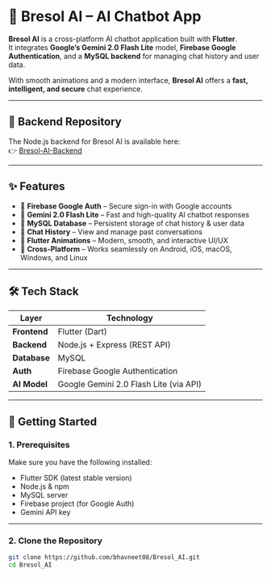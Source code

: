 # 🤖 Bresol AI – AI Chatbot App

**Bresol AI** is a cross-platform AI chatbot application built with **Flutter**.  
It integrates **Google’s Gemini 2.0 Flash Lite** model, **Firebase Google Authentication**, and a **MySQL backend** for managing chat history and user data.

With smooth animations and a modern interface, **Bresol AI** offers a **fast, intelligent, and secure** chat experience.

---

## 🧠 Backend Repository

The Node.js backend for Bresol AI is available here:  
👉 [Bresol-AI-Backend]() 

---

## ✨ Features

- 🔐 **Firebase Google Auth** – Secure sign-in with Google accounts  
- 🧠 **Gemini 2.0 Flash Lite** – Fast and high-quality AI chatbot responses  
- 💾 **MySQL Database** – Persistent storage of chat history & user data  
- 💬 **Chat History** – View and manage past conversations  
- 🎨 **Flutter Animations** – Modern, smooth, and interactive UI/UX  
- 📱 **Cross-Platform** – Works seamlessly on Android, iOS, macOS, Windows, and Linux  

---

## 🛠️ Tech Stack

| Layer         | Technology                          |
|--------------|------------------------------------|
| **Frontend** | Flutter (Dart)                      |
| **Backend**  | Node.js + Express (REST API)       |
| **Database** | MySQL                               |
| **Auth**     | Firebase Google Authentication     |
| **AI Model** | Google Gemini 2.0 Flash Lite (via API) |

---

## 🚀 Getting Started

### 1. Prerequisites

Make sure you have the following installed:

- Flutter SDK (latest stable version)
- Node.js & npm
- MySQL server
- Firebase project (for Google Auth)
- Gemini API key

---

### 2. Clone the Repository

```bash
git clone https://github.com/bhavneet08/Bresol_AI.git
cd Bresol_AI
